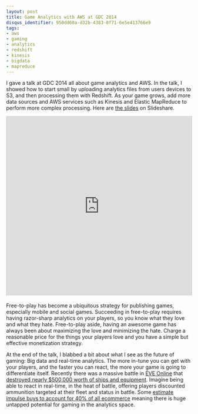 ```yaml
---
layout: post
title: Game Analytics with AWS at GDC 2014
disqus_identifier: 950dd60a-d32b-4383-8f71-6e5e413766e9
tags:
- aws
- gaming
- analytics
- redshift
- kinesis
- bigdata
- mapreduce
---
```


I gave a talk at GDC 2014 all about game analytics and AWS. In the talk, I showed how to start
small by uploading analytics files from users devices to S3, and then processing them with
Redshift.  As your game grows, add more data sources and AWS services such as Kinesis
and Elastic MapReduce to perform more complex processing.
Here are <a href="http://www.slideshare.net/slideshow/embed_code/32592688">the slides</a> on Slideshare.
<!--more-->
<iframe src="http://www.slideshare.net/slideshow/embed_code/32592688" width="597" height="486" frameborder="0" marginwidth="0" marginheight="0" scrolling="no" style="border:1px solid #CCC; border-width:1px 1px 0; margin-bottom:5px; max-width: 100%;" allowfullscreen="allowfullscreen">Game Analytics with AWS</iframe>

Free-to-play has become a ubiquitous strategy for publishing
games, especially mobile and social games.  Succeeding in free-to-play requires having razor-sharp
analytics on your players, so you know what they love and what they hate.
Free-to-play aside, having an awesome game has always been about maximizing the love and
minimizing the hate. Charge a reasonable price for the things your players love and you
have a simple but effective monetization strategy.

At the end of the talk, I blabbed a bit about what I see as the future of gaming: Big data
and real-time analytics.   The more in-tune you can get with your players, and the faster
you can react, the more your game is going to differentiate itself.  Recently there was
a massive battle in [EVE Online](http://www.eveonline.com/) that
[destroyed nearly $500,000 worth of ships and equipment](http://bigstory.ap.org/article/unpaid-bill-leads-game-battle-worth-200000).
Imagine being able to react in real-time, in the heat of battle, offering players discounted
ammunition targeted at their fleet and status in battle.  Some
[estimate impulse buys to account for 40% of all ecommerce](http://blog.eyesurf.info/?p=2727)
meaning there is huge untapped potential for gaming in the analytics space.
